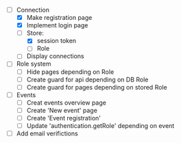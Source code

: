 - [ ] Connection
    - [x]  Make registration page
    - [x]  Implement login page 
    - [ ]  Store:
        - [x] session token
        - [ ] Role
    - [ ]  Display connections
- [ ] Role system
    - [ ]  Hide pages depending on Role
    - [ ]  Create guard for api depending on DB Role
    - [ ]  Create guard for pages depending on stored Role
- [ ] Events
    - [ ] Creat events overview page 
    - [ ] Create 'New event' page
    - [ ] Create 'Event registration' 
    - [ ] Update 'authentication.getRole' depending on event
- [ ] Add email verifictions
